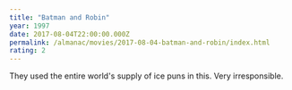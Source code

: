 ```yaml
---
title: "Batman and Robin"
year: 1997
date: 2017-08-04T22:00:00.000Z
permalink: /almanac/movies/2017-08-04-batman-and-robin/index.html
rating: 2
---
```


They used the entire world's supply of ice puns in this. Very irresponsible.